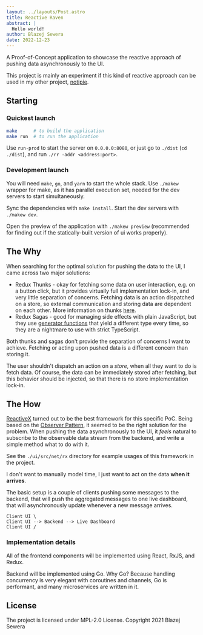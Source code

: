 ```yaml
---
layout: ../layouts/Post.astro
title: Reactive Raven
abstract: |
  Hello world!
author: Blazej Sewera
date: 2022-12-23
---
```


A Proof-of-Concept application to showcase the reactive approach of pushing
data asynchronously to the UI.

This project is mainly an experiment if this kind of reactive approach can be
used in my other project, [notipie](https://github.com/blazejsewera/notipie).


## Starting

### Quickest launch

```bash
make      # to build the application
make run  # to run the application
```

Use `run-prod` to start the server on `0.0.0.0:8080`, or just go to `./dist`
(`cd ./dist`), and run `./rr -addr <address:port>`.

### Development launch

You will need `make`, `go`, and `yarn` to start the whole stack. Use `./makew`
wrapper for make, as it has parallel execution set, needed for the dev servers
to start simultaneously.

Sync the dependencies with `make install`. Start the dev servers with
`./makew dev`.

Open the preview of the application with `./makew preview` (recommended for
finding out if the statically-built version of ui works properly).


## The Why

When searching for the optimal solution for pushing the data to the UI, I came
across two major solutions:
- Redux Thunks - okay for fetching some data on user interaction, e.g. on a
  button click, but it provides virtually full implementation lock-in, and
  very little separation of concerns. Fetching data is an action dispatched on
  a store, so external communication and storing data are dependent on each
  other. More information on thunks
  [here](https://redux.js.org/usage/writing-logic-thunks).
- Redux Sagas - good for managing side effects with plain JavaScript, but they
  use [generator functions](https://developer.mozilla.org/en-US/docs/Web/JavaScript/Reference/Statements/function*)
  that yield a different type every time, so they are a nightmare to use with
  strict TypeScript.

Both thunks and sagas don't provide the separation of concerns I want to
achieve. Fetching or acting upon pushed data is a different concern than
storing it.

The user shouldn't dispatch an action on a _store_, when all they want to do
is fetch data. Of course, the data can be immediately stored after fetching,
but this behavior should be injected, so that there is no store implementation
lock-in.


## The How

[ReactiveX](http://reactivex.io/) turned out to be the best framework for this
specific PoC. Being based on the [Observer Pattern](https://en.wikipedia.org/wiki/Observer_pattern),
it seemed to be the right solution for the problem. When pushing the data
asynchronously to the UI, it _feels_ natural to subscribe to the observable data
stream from the backend, and write a simple method what to do with it.

See the `./ui/src/net/rx` directory for example usages of this framework in
the project.

I don't want to manually model time, I just want to act on the data **when it arrives**.

The basic setup is a couple of clients pushing some messages to the backend,
that will push the aggregated messages to one live dashboard, that will
asynchronously update whenever a new message arrives.

```
Client UI \
Client UI --> Backend --> Live Dashboard
Client UI /
```


### Implementation details

All of the frontend components will be implemented using React, RxJS, and Redux.

Backend will be implemented using Go. Why Go? Because handling concurrency is
very elegant with coroutines and channels, Go is performant, and many
microservices are written in it.


## License

The project is licensed under MPL-2.0 License. Copyright 2021 Blazej Sewera
